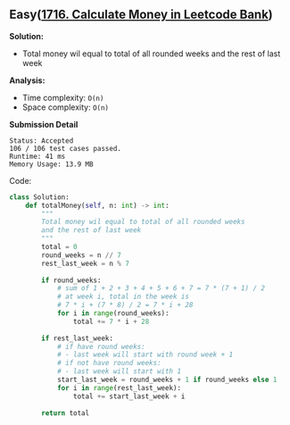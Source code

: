 ## Easy([1716. Calculate Money in Leetcode Bank](https://leetcode.com/problems/calculate-money-in-leetcode-bank/))

**Solution:**
- Total money wil equal to total of all rounded weeks and the rest of last week

**Analysis:**
- Time complexity: `O(n)`
- Space complexity: `O(n)`

**Submission Detail**
```
Status: Accepted
106 / 106 test cases passed.
Runtime: 41 ms
Memory Usage: 13.9 MB
```

Code: 
```python
class Solution:
    def totalMoney(self, n: int) -> int:
        """
        Total money wil equal to total of all rounded weeks 
        and the rest of last week
        """
        total = 0
        round_weeks = n // 7
        rest_last_week = n % 7
        
        if round_weeks:
            # sum of 1 + 2 + 3 + 4 + 5 + 6 + 7 = 7 * (7 + 1) / 2
            # at week i, total in the week is
            # 7 * i + (7 * 8) / 2 = 7 * i + 28
            for i in range(round_weeks):
                total += 7 * i + 28
        
        if rest_last_week:
            # if have round weeks:
            # - last week will start with round week + 1
            # if not have round weeks:
            # - last week will start with 1
            start_last_week = round_weeks + 1 if round_weeks else 1
            for i in range(rest_last_week):
                total += start_last_week + i
        
        return total

```
